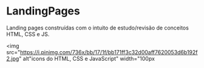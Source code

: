 # LandingPages
 
 Landing pages  construídas com o intuito de estudo/revisão de conceitos HTML, CSS e JS. 
 
 <img src="https://i.pinimg.com/736x/bb/17/1f/bb171ff3c32d00aff7620053d6b192f2.jpg" alt"icons do HTML, CSS e JavaScript" width="100px
 
 
 
